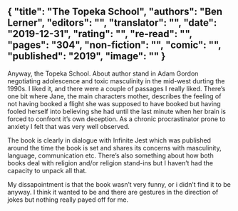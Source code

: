 {
 "title": "The Topeka School",
 "authors": "Ben Lerner",
 "editors": "",
 "translator": "",
 "date": "2019-12-31",
 "rating": "",
 "re-read": "",
 "pages": "304",
 "non-fiction": "",
 "comic": "",
 "published": "2019",
 "image": ""
}
---

Anyway, the Topeka School. About author stand in Adam Gordon negotiating adolescence and toxic masculinity in the mid-west durting the 1990s. I liked it, and there were a couple of passages I really liked. There’s one bit where Jane, the main characters mother, describes the feeling of not having booked a flight she was supposed to have booked but having fooled herself into believing she had until the last minute when her brain is forced to confront it’s own deception. As a chronic procrastinator prone to anxiety I felt that was very well observed.

The book is clearly in dialogue with Infinite Jest which was published around the time the book is set and shares its concerns with masculinity, language, communication etc. There’s also something about how both books deal with religion and/or religion stand-ins but I haven’t had the capacity to unpack all that.

My dissapointment is that the book wasn’t very funny, or i didn’t find it to be anyway. I think it wanted to be and there are gestures in the direction of jokes but nothing really payed off for me.
